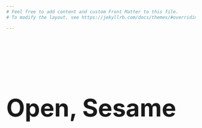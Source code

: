 ```yaml
---
# Feel free to add content and custom Front Matter to this file.
# To modify the layout, see https://jekyllrb.com/docs/themes/#overriding-theme-defaults

---
```

<h1 style="margin-top: 33%; font-size: 64px;">Open, Sesame</h1>